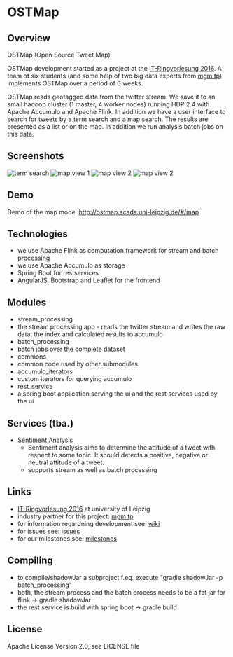 # OSTMap

## Overview
OSTMap (Open Source Tweet Map)

OSTMap development started as a project at the [IT-Ringvorlesung 2016](https://www.informatik.uni-leipzig.de/ifi/kooperation/it-ringvorlesung/sommersemester-2016/). A team of six students (and some help of two big data experts from [mgm tp](http://www.mgm-tp.com/)) implements OSTMap over a period of 6 weeks.

OSTMap reads geotagged data from the twitter stream. We save it to an small hadoop cluster (1 master, 4 worker nodes) running HDP 2.4 with Apache Accumulo and Apache Flink. In addition we have a user interface to search for tweets by a term search and a map search. The results are presented as a list or on the map. In addition we run analysis batch jobs on this data.

## Screenshots
![term search](https://raw.githubusercontent.com/IIDP/OSTMap/screenshots/screenshots/term-search.JPG)
![map view 1](https://raw.githubusercontent.com/IIDP/OSTMap/screenshots/screenshots/map-search.JPG)
![map view 2](https://raw.githubusercontent.com/IIDP/OSTMap/screenshots/screenshots/map-search-with-tweet.JPG)
![map view 2](https://raw.githubusercontent.com/IIDP/OSTMap/screenshots/screenshots/language-frequency.JPG)

## Demo
Demo of the map mode: http://ostmap.scads.uni-leipzig.de/#/map

## Technologies
* we use Apache Flink as computation framework for stream and batch processing
* we use Apache Accumulo as storage
* Spring Boot for restservices
* AngularJS, Bootstrap and Leaflet for the frontend

## Modules
* stream_processing
 * the stream processing app - reads the twitter stream and writes the raw data, the index and calculated results to accumulo
* batch_processing
 * batch jobs over the complete dataset 
* commons
 * common code used by other submodules
* accumulo_iterators
 * custom iterators for querying accumulo
* rest_service
 * a spring boot application serving the ui and the rest services used by the ui

## Services (tba.)
* Sentiment Analysis
    * Sentiment analysis aims to determine the attitude of a tweet with respect to some topic. It should detects a positive, negative or neutral attitude of a tweet.
    * supports stream as well as batch processing

## Links
* [IT-Ringvorlesung 2016](https://www.informatik.uni-leipzig.de/ifi/kooperation/it-ringvorlesung/sommersemester-2016/) at university of Leipzig
* industry partner for this project: [mgm tp](http://www.mgm-tp.com/)
* for information regardning development see: [wiki](https://github.com/IIDP/OSTMap/wiki)
* for issues see: [issues](https://github.com/IIDP/OSTMap/issues)
* for our milestones see: [milestones](https://github.com/IIDP/OSTMap/milestones)

## Compiling
* to compile/shadowJar a subproject f.eg. execute "gradle shadowJar -p batch_processing"
* both, the stream process and the batch process needs to be a fat jar for flink -> gradle shadowJar
* the rest service is build with spring boot -> gradle build

## License
 Apache License Version 2.0, see LICENSE file
